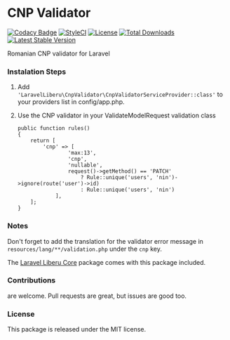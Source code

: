 <!--h-->
# CNP Validator

[![Codacy Badge](https://app.codacy.com/project/badge/Grade/91f5f8d26633432db35d9ceb70581513)](https://www.codacy.com/gh/laravel-enso/cnp-validator?utm_source=github.com&amp;utm_medium=referral&amp;utm_content=laravel-enso/cnp-validator&amp;utm_campaign=Badge_Grade) 
[![StyleCI](https://styleci.io/repos/85675542/shield?branch=master)](https://styleci.io/repos/85675542)
[![License](https://poser.pugx.org/laravel-enso/actionlogger/license)](https://packagist.org/packages/laravel-enso/actionlogger)
[![Total Downloads](https://poser.pugx.org/laravel-enso/cnp-validator/downloads)](https://packagist.org/packages/laravel-enso/cnp-validator)
[![Latest Stable Version](https://poser.pugx.org/laravel-enso/cnp-validator/version)](https://packagist.org/packages/laravel-enso/cnp-validator)
<!--/h-->

Romanian CNP validator for Laravel

### Instalation Steps

1. Add `'LaravelLiberu\CnpValidator\CnpValidatorServiceProvider::class'` to your providers list in config/app.php.

2. Use the CNP validator in your ValidateModelRequest validation class

    ```
    public function rules()
    {
        return [
            'cnp' => [
                    'max:13',
                    'cnp',
                    'nullable',
                    request()->getMethod() == 'PATCH'
                        ? Rule::unique('users', 'nin')->ignore(route('user')->id)
                        : Rule::unique('users', 'nin')
                ],
        ];
    }
    ```

### Notes

Don't forget to add the translation for the validator error message in `resources/lang/**/validation.php` under the `cnp` key.

The [Laravel Liberu Core](https://github.com/laravel-enso/Core) package comes with this package included.

<!--h-->
### Contributions

are welcome. Pull requests are great, but issues are good too.

### License

This package is released under the MIT license.
<!--/h-->
